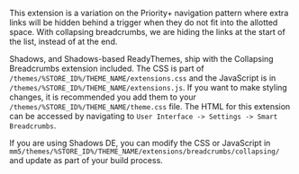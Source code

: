 This extension is a variation on the Priority+ navigation pattern where extra links will be hidden behind a trigger when they do not fit into the allotted space. With collapsing breadcrumbs, we are hiding the links at the start of the list, instead of at the end.

Shadows, and Shadows-based ReadyThemes, ship with the Collapsing Breadcrumbs extension included. The CSS is part of `/themes/%STORE_ID%/THEME_NAME/extensions.css` and the JavaScript is in `/themes/%STORE_ID%/THEME_NAME/extensions.js`. If you want to make styling changes, it is recommended you add them to your `/themes/%STORE_ID%/THEME_NAME/theme.css` file. The HTML for this extension can be accessed by navigating to `User Interface -> Settings -> Smart Breadcrumbs`.

If you are using Shadows DE, you can modify the CSS or JavaScript in `mm5/themes/%STORE_ID%/THEME_NAME/extensions/breadcrumbs/collapsing/` and update as part of your build process.
